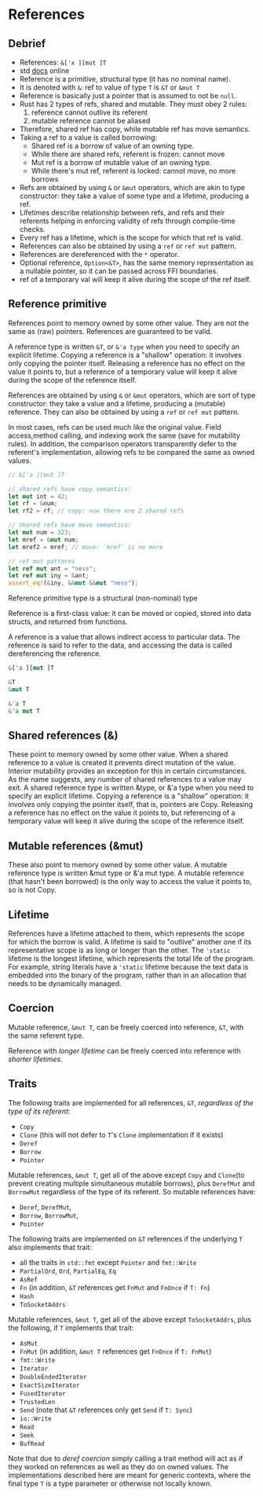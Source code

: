 # References


## Debrief
- References: `&['x ][mut ]T`
- std [docs](https://doc.rust-lang.org/std/primitive.reference.html) online
- Reference is a primitive, structural type (it has no nominal name).
- It is denoted with `&`: ref to value of type `T` is `&T` or `&mut T`
- Reference is basically just a pointer that is assumed to not be `null`.
- Rust has 2 types of refs, shared and mutable. They must obey 2 rules:
  1. reference cannot outlive its referent
  2. mutable reference cannot be aliased
- Therefore, shared ref has copy, while mutable ref has move semantics.
- Taking a ref to a value is called borrowing:
  - Shared ref is a borrow of value of an owning type.
  - While there are shared refs, referent is frozen: cannot move
  - Mut ref is a borrow of mutable value of an owning type.
  - While there's mut ref, referent is locked: cannot move, no more borrows
- Refs are obtained by using `&` or `&mut` operators, which are akin to type constructor: they take a value of some type and a lifetime, producing a ref.
- Lifetimes describe relationship between refs, and refs and their referents helping in enforcing validity of refs through compile-time checks.
- Every ref has a lifetime, which is the scope for which that ref is valid. 
- References can also be obtained by using a `ref` or `ref mut` pattern.
- References are dereferenced with the `*` operator.
- Optional reference, `Option<&T>`, has the same memory representation as a nullable pointer, so it can be passed across FFI boundaries.
- ref of a temporary val will keep it alive during the scope of the ref itself.



## Reference primitive

References point to memory owned by some other value. They are not the same as (raw) pointers. References are guaranteed to be valid.

A reference type is written `&T`, or `&'a type` when you need to specify an explicit lifetime. Copying a reference is a "shallow" operation: it involves only copying the pointer itself. Releasing a reference has no effect on the value it points to, but a reference of a temporary value will keep it alive during the scope of the reference itself.

References are obtained by using `&` or `&mut` operators, which are sort of type constructor: they take a value and a lifetime, producing a (mutable) reference. They can also be obtained by using a `ref` or `ref mut` pattern.

In most cases, refs can be used much like the original value. Field access,method calling, and indexing work the same (save for mutability rules). In addition, the comparison operators transparently defer to the referent's implementation, allowing refs to be compared the same as owned values.


```rust
// &['a ][mut ]T

// shared refs have copy semantics:
let mut int = 42;
let rf = &num;
let rf2 = rf; // copy: now there are 2 shared refs

// shared refs have move semantics:
let mut num = 323;
let mref = &mut num;
let mref2 = mref; // move: `mref` is no more

// ref mut patterns
let ref mut ant = "ness";
let ref mut iny = &ant;
assert_eq!(&iny, &&mut &&mut "ness");
```




Reference primitive type is a structural (non-nominal) type

Reference is a first-class value: it can be moved or copied, stored into data structs, and returned from functions.

A reference is a value that allows indirect access to particular data. The reference is said to refer to the data, and accessing the data is called dereferencing the reference.

```rust
&['a ][mut ]T

&T
&mut T

&'a T
&'a mut T
```



## Shared references (&)
These point to memory owned by some other value. When a shared reference to a value is created it prevents direct mutation of the value. Interior mutability provides an exception for this in certain circumstances. As the name suggests, any number of shared references to a value may exit. A shared reference type is written &type, or &'a type when you need to specify an explicit lifetime. Copying a reference is a "shallow" operation: it involves only copying the pointer itself, that is, pointers are Copy. Releasing a reference has no effect on the value it points to, but referencing of a temporary value will keep it alive during the scope of the reference itself.

## Mutable references (&mut)
These also point to memory owned by some other value. A mutable reference type is written &mut type or &'a mut type. A mutable reference (that hasn't been borrowed) is the only way to access the value it points to, so is not Copy.


## Lifetime

References have a lifetime attached to them, which represents the scope for which the borrow is valid. A lifetime is said to "outlive" another one if its representative scope is as long or longer than the other. The `'static` lifetime is the longest lifetime, which represents the total life of the program. For example, string literals have a `'static` lifetime because the text data is embedded into the binary of the program, rather than in an allocation that needs to be dynamically managed.


## Coercion

Mutable reference, `&mut T`, can be freely coerced into reference, `&T`, with the same referent type.

Reference with _longer lifetime_ can be freely coerced into reference with _shorter lifetimes_.



## Traits

The following traits are implemented for all references, `&T`, _regardless of the type of its referent_:
- `Copy`
- `Clone` (this will not defer to `T`'s `Clone` implementation if it exists)
- `Deref`
- `Borrow`
- `Pointer`

Mutable references, `&mut T`, get all of the above except `Copy` and `Clone`(to prevent creating multiple simultaneous mutable borrows), plus `DerefMut` and `BorrowMut` regardless of the type of its referent. So mutable references have: 
- `Deref`, `DerefMut`,
- `Borrow`, `BorrowMut`,
- `Pointer`

The following traits are implemented on `&T` references if the underlying `T` also implements that trait:
- all the traits in `std::fmt` except `Pointer` and `fmt::Write`
- `PartialOrd`, `Ord`, `PartialEq`, `Eq`
- `AsRef`
- `Fn` (in addition, `&T` references get `FnMut` and `FnOnce` if `T: Fn`)
- `Hash`
- `ToSocketAddrs`

Mutable references, `&mut T`, get all of the above except `ToSocketAddrs`, plus the following, if `T` implements that trait:
- `AsMut`
- `FnMut` (in addition, `&mut T` references get `FnOnce` if `T: FnMut`)
- `fmt::Write`
- `Iterator`
- `DoubleEndedIterator`
- `ExactSizeIterator`
- `FusedIterator`
- `TrustedLen`
- `Send` (note that `&T` references only get `Send` if `T: Sync`)
- `io::Write`
- `Read`
- `Seek`
- `BufRead`


Note that due to _deref coercion_ simply calling a trait method will act as if they worked on references as well as they do on owned values. The implementations described here are meant for generic contexts, where the final type `T` is a type parameter or otherwise not locally known.

